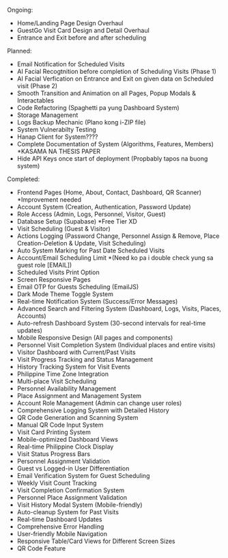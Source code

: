 Ongoing:

 - Home/Landing Page Design Overhaul
 - GuestGo Visit Card Design and Detail Overhaul
- Entrance and Exit before and after scheduling

Planned:

 - Email Notification for Scheduled Visits
 - AI Facial Recogtnition before completion of Scheduling Visits (Phase 1)
 - AI Facial Verfication on Entrance and Exit on given data on Scheduled visit (Phase 2)
 - Smooth Transition and Animation on all Pages, Popup Modals & Interactables
 - Code Refactoring (Spaghetti pa yung Dashboard System)
 - Storage Management
 - Logs Backup Mechanic (Plano kong i-ZIP file)
 - System Vulnerabilty Testing
 - Hanap Client for System????
 - Complete Documentation of System (Algorithms, Features, Members) *KASAMA NA THESIS PAPER
 - Hide API Keys once start of deployment (Propbably tapos na buong system)

Completed:
 - Frontend Pages (Home, About, Contact, Dashboard, QR Scanner) *Improvement needed
 - Account System (Creation, Authentication, Password Update)
 - Role Access (Admin, Logs, Personnel, Visitor, Guest)
 - Database Setup (Supabase) *Free Tier XD
 - Visit Scheduling (Guest & Visitor)
 - Actions Logging (Password Change, Personnel Assign & Remove, Place Creation-Deletion & Update, Visit Scheduling)
 - Auto System Marking for Past Date Scheduled Visits
 - Account/Email Scheduling Limit *(Need ko pa i double check yung sa guest role [EMAIL])
 - Scheduled Visits Print Option
 - Screen Responsive Pages
 - Email OTP for Guests Scheduling (EmailJS)
 - Dark Mode Theme Toggle System
 - Real-time Notification System (Success/Error Messages)
 - Advanced Search and Filtering System (Dashboard, Logs, Visits, Places, Accounts)
 - Auto-refresh Dashboard System (30-second intervals for real-time updates)
 - Mobile Responsive Design (All pages and components)
 - Personnel Visit Completion System (Individual places and entire visits)
 - Visitor Dashboard with Current/Past Visits
 - Visit Progress Tracking and Status Management
 - History Tracking System for Visit Events
 - Philippine Time Zone Integration
 - Multi-place Visit Scheduling
 - Personnel Availability Management
 - Place Assignment and Management System
 - Account Role Management (Admin can change user roles)
 - Comprehensive Logging System with Detailed History
 - QR Code Generation and Scanning System
 - Manual QR Code Input System
 - Visit Card Printing System
 - Mobile-optimized Dashboard Views
 - Real-time Philippine Clock Display
 - Visit Status Progress Bars
 - Personnel Assignment Validation
 - Guest vs Logged-in User Differentiation
 - Email Verification System for Guest Scheduling
 - Weekly Visit Count Tracking
 - Visit Completion Confirmation System
 - Personnel Place Assignment Validation
 - Visit History Modal System (Mobile-friendly)
 - Auto-cleanup System for Past Visits
 - Real-time Dashboard Updates
 - Comprehensive Error Handling
 - User-friendly Mobile Navigation
 - Responsive Table/Card Views for Different Screen Sizes
 - QR Code Feature
